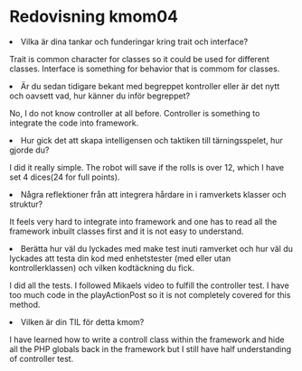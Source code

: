 ---
---
Redovisning kmom04
=========================

<li class="quest">Vilka är dina tankar och funderingar kring trait och interface?</li>
<p>Trait is common character for classes so it could be used for different classes. Interface is something for behavior that is commom for classes.</p>
<li class="quest">Är du sedan tidigare bekant med begreppet kontroller eller är det nytt och oavsett vad, hur känner du inför begreppet? </li>
<p>No, I do not know controller at all before. Controller is something to integrate the code into framework.</p>
<li class="quest">Hur gick det att skapa intelligensen och taktiken till tärningsspelet, hur gjorde du?</li>
<p>I did it really simple. The robot will save if the rolls is over 12, which I have set 4 dices(24 for full points).
</p>
<li class="quest">Några reflektioner från att integrera hårdare in i ramverkets klasser och struktur?</li>
<p>It feels very hard to integrate into framework and one has to read all the framework inbuilt classes first and it is not easy to understand.</p>
<li class="quest">Berätta hur väl du lyckades med make test inuti ramverket och hur väl du lyckades att testa din kod med enhetstester (med eller utan kontrollerklassen) och vilken kodtäckning du fick.</li>
<p>I did all the tests. I followed Mikaels video to fulfill the controller test. I have too much code in the playActionPost so it is not completely covered for this method.</p>
<li class="quest">Vilken är din TIL för detta kmom?</li>
<p>I have learned how to write a controll class within the framework and hide all the PHP globals back in the framework but I still have half understanding of controller test. </p>

